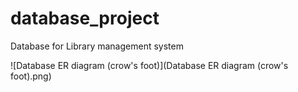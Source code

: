 # database_project
Database for Library management system

![Database ER diagram (crow's foot)](Database ER diagram (crow's foot).png)
